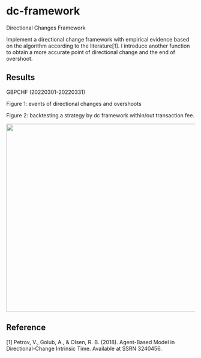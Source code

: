 # dc-framework
Directional Changes Framework

Implement a directional change framework with empirical evidence based on the algorithm according to the literature[1]. I introduce another function to obtain a more accurate point of directional change and the end of overshoot.

## Results

GBPCHF (20220301-20220331)

Figure 1: events of directional changes and overshoots

Figure 2: backtesting a strategy by dc framework within/out transaction fee.

<img src="https://imgur.com/BEDNpze.png" width="700" height="500">

## Reference

[1] Petrov, V., Golub, A., & Olsen, R. B. (2018). Agent-Based Model in Directional-Change Intrinsic Time. Available at SSRN 3240456.

